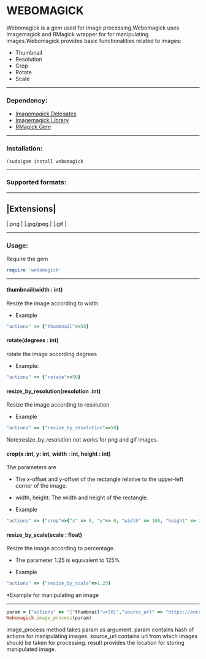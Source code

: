 WEBOMAGICK
================================================
Webomagick is a gem used for image processing.Webomagick uses Imagemagick and RMagick wrapper for  for manipulating images.Webomagick provides basic functionalities related to images:
* Thumbnail
* Resolution
* Crop
* Rotate
* Scale

-------------------------------------
### Dependency:
* [Imagemagick Delegates](http://www.imagemagick.org/download/delegates/)
* [Imagemagick Library](http://www.imagemagick.org/script/install-source.php)
* [RMagick Gem](https://github.com/rmagick/rmagick)

________________________________________________________________________________
### Installation:
```shell
(sudo)gem install webomagick
```
___________________________________
### Supported formats:
------------
|Extensions|
------------
|.png      |
|.jpg/jpeg |
|.gif      |
___________________________________
### Usage:
Require the gem

``` ruby
require 'webomagick'
```
____________________________________________________________________________

#### thumbnail(width : int)
Resize the image according to  width

* Example
``` ruby
"actions" => {"thumbnail"=>50}
```

#### rotate(degrees : int)
rotate the image according degrees 

* Example:
``` ruby
"actions" => {"rotate"=>50}
```
#### resize_by_resolution(resolution :int)
Resize the image according to resolution

* Example

``` ruby
"actions" => {"resize_by_resolution"=>50}
```
Note:resize_by_resolution not works for png and gif images.

#### crop(x :int, y: int, width : int, height : int)
 The parameters are 
* The x-offset and y-offset of the rectangle relative to the upper-left corner of the image.
* width, height:
  The width and height of the rectangle.

* Example
``` ruby
"actions" => {"crop"=>{"x" => 0, "y"=> 0, "width" => 100, "height" => 100}}
```

#### resize_by_scale(scale : float)
Resize the image according to percentage.
* The parameter 1.25 is equivalent to 125%

* Example

``` ruby
"actions" => {"resize_by_scale"=>1.25}
```
*Example for manipulating an image
____________________________________________________________________________
```ruby
param = {"actions" => "{"thumbnail"=>50}","source_url" => "https://encrypted.google.com/images/srpr/logo11w.png","result" => "/home/deepak/test/test.png"}
Webomagick.image_process(param)
```
image_process method takes param as argument.
param contains hash of actions for manipulating images. 
source_url contains url from which images should be taken for processing.
result provides the location for storing manipulated image.